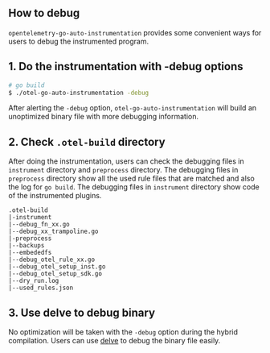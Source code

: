 ## How to debug

`opentelemetry-go-auto-instrumentation` provides some convenient ways for users to debug the instrumented program.

## 1. Do the instrumentation with -debug options

```bash
# go build
$ ./otel-go-auto-instrumentation -debug
```

After alerting the `-debug` option, `otel-go-auto-instrumentation` will build an unoptimized binary file with more
debugging information.

## 2. Check `.otel-build` directory

After doing the instrumentation, users can check the debugging files in `instrument` directory and `preprocess`
directory. The debugging files
in `preprocess` directory show all the used rule files that are matched and also the log for `go build`. The debugging files in `instrument` directory
show code of the instrumented plugins.

```shell
.otel-build
|-instrument
|--debug_fn_xx.go
|--debug_xx_trampoline.go
|-preprocess
|--backups
|--embededfs
|--debug_otel_rule_xx.go
|--debug_otel_setup_inst.go
|--debug_otel_setup_sdk.go
|--dry_run.log
|--used_rules.json
```

## 3. Use delve to debug binary

No optimization will be taken with the `-debug` option during the hybrid compilation. Users can
use [delve](https://github.com/go-delve/delve) to debug the binary file easily.